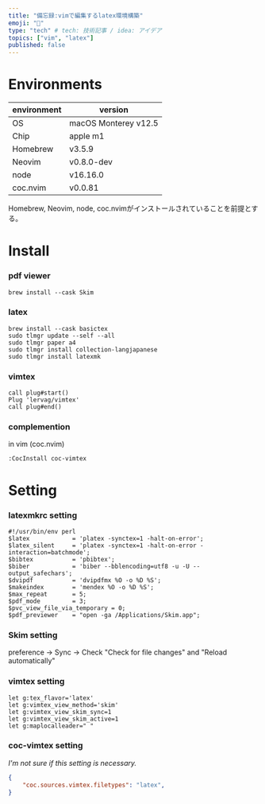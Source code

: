 ```yaml
---
title: "備忘録:vimで編集するlatex環境構築"
emoji: "🤖"
type: "tech" # tech: 技術記事 / idea: アイデア
topics: ["vim", "latex"]
published: false
---
```

# Environments
| environment | version |
| ---- | ---- |
| OS | macOS Monterey v12.5 |
| Chip | apple m1 |
| Homebrew | v3.5.9 |
| Neovim | v0.8.0-dev |
| node | v16.16.0 |
| coc.nvim | v0.0.81 |


Homebrew, Neovim, node, coc.nvimがインストールされていることを前提とする。

# Install
### pdf viewer
```commandline
brew install --cask Skim
```

### latex
```commandline
brew install --cask basictex
sudo tlmgr update --self --all
sudo tlmgr paper a4
sudo tlmgr install collection-langjapanese
sudo tlmgr install latexmk
```

### vimtex
```vim:init.vim
call plug#start()
Plug 'lervag/vimtex'
call plug#end()
`````

### complemention
in vim (coc.nvim)
```
:CocInstall coc-vimtex
```

# Setting
### latexmkrc setting
```perl:~/.latexmkrc
#!/usr/bin/env perl
$latex            = 'platex -synctex=1 -halt-on-error';
$latex_silent     = 'platex -synctex=1 -halt-on-error -interaction=batchmode';
$bibtex           = 'pbibtex';
$biber            = 'biber --bblencoding=utf8 -u -U --output_safechars';
$dvipdf           = 'dvipdfmx %O -o %D %S';
$makeindex        = 'mendex %O -o %D %S';
$max_repeat       = 5;
$pdf_mode         = 3;
$pvc_view_file_via_temporary = 0;
$pdf_previewer    = "open -ga /Applications/Skim.app";
```

### Skim setting
preference -> Sync -> Check "Check for file changes" and "Reload automatically"

### vimtex setting
```vim:init.vim
let g:tex_flavor='latex'
let g:vimtex_view_method='skim'
let g:vimtex_view_skim_sync=1
let g:vimtex_view_skim_active=1
let g:maplocalleader=" "
```

### coc-vimtex setting
*I'm not sure if this setting is necessary.*
```json:coc-settings.json
{
    "coc.sources.vimtex.filetypes": "latex",
}
```
